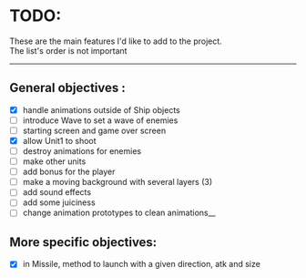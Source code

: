 # TODO:
These are the main features I'd like to add to the project.  
The list's order is not important  

-------------------------------------------------------------
## General objectives :

- [x] handle animations outside of Ship objects  
- [ ] introduce Wave to set a wave of enemies  
- [ ] starting screen and game over screen  
- [x] allow Unit1 to shoot  
- [ ] destroy animations for enemies  
- [ ] make other units  
- [ ] add bonus for the player  
- [ ] make a moving background with several layers (3)  
- [ ] add sound effects  
- [ ] add some juiciness  
- [ ] change animation prototypes to clean animations__

## More specific objectives:

- [x] in Missile, method to launch with a given direction, atk and size
